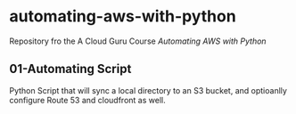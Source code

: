 # automating-aws-with-python


Repository fro the A Cloud Guru Course *Automating AWS with Python*

## 01-Automating Script

Python Script that will sync a local directory to an S3 bucket, and optioanlly configure Route 53 and cloudfront as well.
